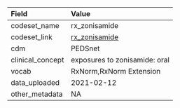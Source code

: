 |Field            |Value                         |
|:----------------|:-----------------------------|
|codeset_name     |rx_zonisamide                 |
|codeset_link     |[rx_zonisamide](https://github.com/PEDSnet/Variable-Dictionary/blob/main/drug/rx_zonisamide.csv)|
|cdm              |PEDSnet                       |
|clinical_concept |exposures to zonisamide: oral |
|vocab            |RxNorm,RxNorm Extension       |
|data_uploaded    |2021-02-12                    |
|other_metadata   |NA                            |
